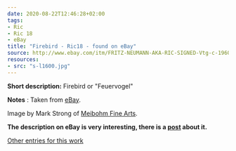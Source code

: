 ```yaml
---
date: 2020-08-22T12:46:28+02:00
tags:
- Ric
- Ric 18
- eBay
title: "Firebird - Ric18 - found on eBay"
source: http://www.ebay.com/itm/FRITZ-NEUMANN-AKA-RIC-SIGNED-Vtg-c-1960s-Color-Etching-FEUERVOGEL-FIREBIRD-/143672853423?hash=item217391c3af
resources:
- src: "s-l1600.jpg"
---
```


**Short description:** Firebird or "Feuervogel"

**Notes** : Taken from [eBay](http://www.ebay.com/itm/FRITZ-NEUMANN-AKA-RIC-SIGNED-Vtg-c-1960s-Color-Etching-FEUERVOGEL-FIREBIRD-/143672853423?hash=item217391c3af).

Image by Mark Strong of [Meibohm Fine Arts](http://meibohmfinearts.com/).

**The description on eBay is very interesting, there is a [post](/post/mystery-solved) about it.**

[Other entries for this work](/tags/Ric-18)
